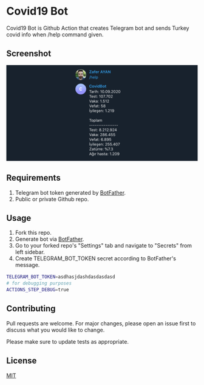 # Covid19 Bot

Covid19 Bot is Github Action that creates Telegram bot and sends Turkey covid info when /help command given.

## Screenshot

![Sent from twilio account screenshot](./art/screenshot.png)

## Requirements

1. Telegram bot token generated by [BotFather](https://t.me/botfather).
2. Public or private Github repo.

## Usage

1. Fork this repo.
2. Generate bot via [BotFather](https://t.me/botfather).
3. Go to your forked repo's "Settings" tab and navigate to "Secrets" from left sidebar.
4. Create TELEGRAM_BOT_TOKEN secret according to BotFather's message.

```bash
TELEGRAM_BOT_TOKEN=asdhasjdashdasdasdasd
# for debugging purposes
ACTIONS_STEP_DEBUG=true
```

## Contributing

Pull requests are welcome. For major changes, please open an issue first to discuss what you would like to change.

Please make sure to update tests as appropriate.

## License

[MIT](https://choosealicense.com/licenses/mit/)